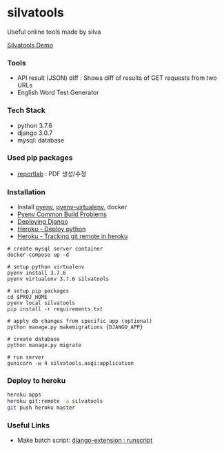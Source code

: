 # silvatools

Useful online tools made by silva

[Silvatools Demo](https://silvatools.herokuapp.com/)


### Tools

- API result (JSON) diff : Shows diff of results of GET requests from two URLs
- English Word Test Generator

### Tech Stack

- python 3.7.6
- django 3.0.7
- mysql: database

### Used pip packages

- [reportlab](https://www.reportlab.com/docs/reportlab-userguide.pdf) : PDF 생성/수정

### Installation

- Install [pyenv](https://github.com/pyenv/pyenv), [pyenv-virtualenv](https://github.com/pyenv/pyenv-virtualenv), docker
- [Pyenv Common Build Problems](https://github.com/pyenv/pyenv/wiki/common-build-problems) 
- [Deploying Django](https://docs.djangoproject.com/en/3.0/howto/deployment/)
- [Heroku - Deploy python](https://devcenter.heroku.com/articles/getting-started-with-python#deploy-the-app)
- [Heroku - Tracking git remote in heroku](https://devcenter.heroku.com/articles/git#tracking-your-app-in-git)

```shell script
# create mysql server container
docker-compose up -d

# setup python virtualenv
pyenv install 3.7.6
pyenv virtualenv 3.7.6 silvatools

# setup pip packages
cd $PROJ_HOME
pyenv local silvatools
pip install -r requirements.txt

# apply db changes from specific app (optional)
python manage.py makemigrations {DJANGO_APP}

# create database
python manage.py migrate

# run server
gunicorn -w 4 silvatools.asgi:application
```

### Deploy to heroku

```bash
heroku apps
heroku git:remote -a silvatools
git push heroku master
```

### Useful Links

- Make batch script: [django-extension : runscript](https://django-extensions.readthedocs.io/en/latest/runscript.html)
